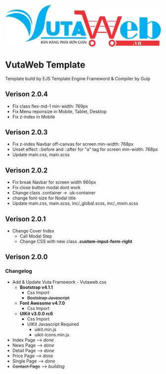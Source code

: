 <center>

[![Vutaweb.Vn](./dist/images/logo.png)](https://vutaweb.vn)

</center>

# VutaWeb Template
Template build by EJS Template Engine Frameword & Compiler by Gulp

## Verison 2.0.4
- Fix class flex-md-1 min-width: 769px
- Fix Menu reponsize in Mobile, Tablet, Desktop
- Fix z-index in Mobile

## Verison 2.0.3
- Fix z-index Navbar off-canvas for screen min-width: 768px
- Unset effect ::before and ::after for "a" tag for screen min-width: 768px
- Update main.css, main.scss 

## Verison 2.0.2
- Fix break Navbar for screen width 960px
- Fix close button modal dont work
- Change class .container -> .uk-container
- change font-size for Nodal title
- Update main.css, main.scss, inc/_global.scss, inc/_mixin.scss

## Verison 2.0.1
- Change Cover Index
    - Call Modal Step
    - Change CSS with new class **.custom-input-form-right**

## Verison 2.0.0
### Changelog
- Add & Update Vuta Framework - Vutaweb.css
    - **Bootstrap v4.1.1**
        - Css Import
        - ~~Bootstrap Javascript~~
    - **Font Awesome v4.7.0**
        - Css Import
    - **UIKit v3.0.0 rc6**
        - Css Import
        - UIKit Javascript Required
            - uikit.min.js
            - uikit-icons.min.js
- Index Page  --> *done*
- News Page --> *done*
- Detail Page --> *done*
- Price Page --> *done*
- Single Page --> *done*
- ~~Contact Page~~ --> *building*
